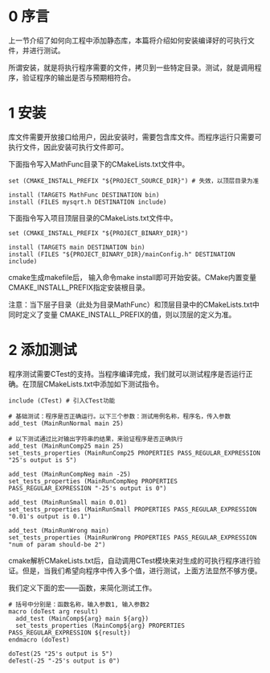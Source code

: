 # 0 序言
上一节介绍了如何向工程中添加静态库，本篇将介绍如何安装编译好的可执行文件，并进行测试。

所谓安装，就是将执行程序需要的文件，拷贝到一些特定目录。测试，就是调用程序，验证程序的输出是否与预期相符合。

# 1 安装
库文件需要开放接口给用户，因此安装时，需要包含库文件。而程序运行只需要可执行文件，因此安装可执行文件即可。

下面指令写入MathFunc目录下的CMakeLists.txt文件中。

```
set (CMAKE_INSTALL_PREFIX "${PROJECT_SOURCE_DIR}") # 失效，以顶层目录为准

install (TARGETS MathFunc DESTINATION bin)
install (FILES mysqrt.h DESTINATION include)
```

下面指令写入项目顶层目录的CMakeLists.txt文件中。

```
set (CMAKE_INSTALL_PREFIX "${PROJECT_BINARY_DIR}")

install (TARGETS main DESTINATION bin)
install (FILES "${PROJECT_BINARY_DIR}/mainConfig.h" DESTINATION include)
```

cmake生成makefile后， 输入命令make install即可开始安装。CMake内置变量CMAKE_INSTALL_PREFIX指定安装根目录。

注意：当下层子目录（此处为目录MathFunc）和顶层目录中的CMakeLists.txt中同时定义了变量 CMAKE_INSTALL_PREFIX的值，则以顶层的定义为准。

# 2 添加测试
程序测试需要CTest的支持。当程序编译完成，我们就可以测试程序是否运行正确。在顶层CMakeLists.txt中添加如下测试指令。

```
include (CTest) # 引入CTest功能

# 基础测试：程序是否正确运行。以下三个参数：测试用例名称，程序名，传入参数
add_test (MainRunNormal main 25)

# 以下测试通过比对输出字符串的结果，来验证程序是否正确执行
add_test (MainRunComp25 main 25)
set_tests_properties (MainRunComp25 PROPERTIES PASS_REGULAR_EXPRESSION "25's output is 5")

add_test (MainRunCompNeg main -25)
set_tests_properties (MainRunCompNeg PROPERTIES PASS_REGULAR_EXPRESSION "-25's output is 0")

add_test (MainRunSmall main 0.01)
set_tests_properties (MainRunSmall PROPERTIES PASS_REGULAR_EXPRESSION "0.01's output is 0.1")

add_test (MainRunWrong main)
set_tests_properties (MainRunWrong PROPERTIES PASS_REGULAR_EXPRESSION "num of param should-be 2")

```

cmake解析CMakeLists.txt后，自动调用CTest模块来对生成的可执行程序进行验证。但是，当我们希望向程序中传入多个值，进行测试，上面方法显然不够方便。

我们定义下面的宏——函数，来简化测试工作。

```
# 括号中分别是：函数名称，输入参数1, 输入参数2
macro (doTest arg result)
  add_test (MainComp${arg} main ${arg})
  set_tests_properties (MainComp${arg} PROPERTIES PASS_REGULAR_EXPRESSION ${result})
endmacro (doTest)

doTest(25 "25's output is 5")
deTest(-25 "-25's output is 0")
```
